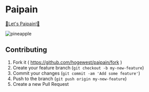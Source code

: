 # Paipain

[:pineapple:Let's Paipain!:pineapple:](http://hogewest.github.io/paipain/)

![pineapple](http://photo.v-colors.com/wp-content/uploads/000261-401x600.jpg)
## Contributing

1. Fork it ( https://github.com/hogewest/paipain/fork )
2. Create your feature branch (`git checkout -b my-new-feature`)
3. Commit your changes (`git commit -am 'Add some feature'`)
4. Push to the branch (`git push origin my-new-feature`)
5. Create a new Pull Request
